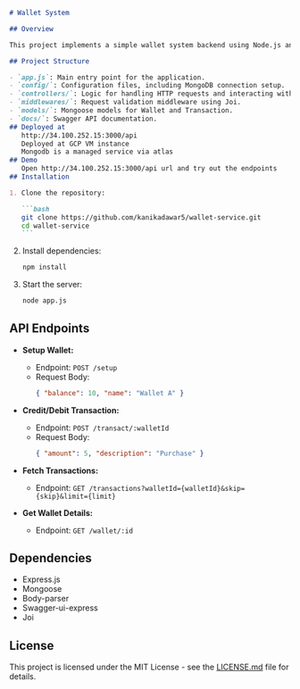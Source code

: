 ````markdown
# Wallet System

## Overview

This project implements a simple wallet system backend using Node.js and MongoDB. It includes APIs for setting up wallets, performing credit/debit transactions, fetching transactions, and retrieving wallet details.

## Project Structure

- `app.js`: Main entry point for the application.
- `config/`: Configuration files, including MongoDB connection setup.
- `controllers/`: Logic for handling HTTP requests and interacting with the database.
- `middlewares/`: Request validation middleware using Joi.
- `models/`: Mongoose models for Wallet and Transaction.
- `docs/`: Swagger API documentation.
## Deployed at
   http://34.100.252.15:3000/api
   Deployed at GCP VM instance
   Mongodb is a managed service via atlas
## Demo
   Open http://34.100.252.15:3000/api url and try out the endpoints
## Installation

1. Clone the repository:

   ```bash
   git clone https://github.com/kanikadawar5/wallet-service.git
   cd wallet-service
   ```
````

2. Install dependencies:

   ```bash
   npm install
   ```

3. Start the server:

   ```bash
   node app.js
   ```

## API Endpoints

- **Setup Wallet:**

  - Endpoint: `POST /setup`
  - Request Body:
    ```json
    { "balance": 10, "name": "Wallet A" }
    ```

- **Credit/Debit Transaction:**

  - Endpoint: `POST /transact/:walletId`
  - Request Body:
    ```json
    { "amount": 5, "description": "Purchase" }
    ```

- **Fetch Transactions:**

  - Endpoint: `GET /transactions?walletId={walletId}&skip={skip}&limit={limit}`

- **Get Wallet Details:**
  - Endpoint: `GET /wallet/:id`

## Dependencies

- Express.js
- Mongoose
- Body-parser
- Swagger-ui-express
- Joi

## License

This project is licensed under the MIT License - see the [LICENSE.md](LICENSE.md) file for details.
